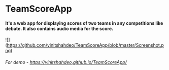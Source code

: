 # TeamScoreApp
#### It's a web app for displaying scores of two teams in any competitions like debate. It also contains audio media for the score.

![<Screenshot of landing page>]
(https://github.com/vinitshahdeo/TeamScoreApp/blob/master/Screenshot.png) 

###### For demo - https://vinitshahdeo.github.io/TeamScoreApp/
